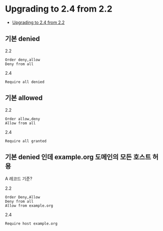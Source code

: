 # Upgrading to 2.4 from 2.2
* [Upgrading to 2.4 from 2.2](https://httpd.apache.org/docs/2.4/upgrading.html)

## 기본 denied
2.2
```
Order deny,allow
Deny from all
```

2.4
```
Require all denied
```

## 기본 allowed
2.2
```
Order allow,deny
Allow from all
```

2.4
```
Require all granted
```

## 기본 denied 인데 example.org 도메인의 모든 호스트 허용
A 레코드 기준?

2.2
```
Order Deny,Allow
Deny from all
Allow from example.org
```

2.4
```
Require host example.org
```
